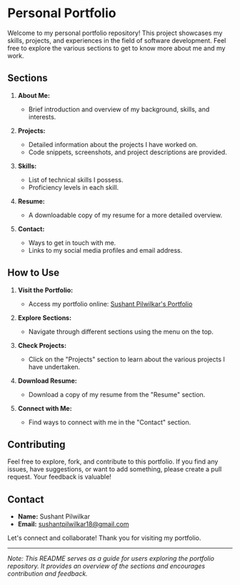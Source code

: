 # Personal Portfolio

Welcome to my personal portfolio repository! This project showcases my skills, projects, and experiences in the field of software development. Feel free to explore the various sections to get to know more about me and my work.

## Sections

1. **About Me:**
   - Brief introduction and overview of my background, skills, and interests.

2. **Projects:**
   - Detailed information about the projects I have worked on.
   - Code snippets, screenshots, and project descriptions are provided.

3. **Skills:**
   - List of technical skills I possess.
   - Proficiency levels in each skill.

4. **Resume:**
   - A downloadable copy of my resume for a more detailed overview.

5. **Contact:**
   - Ways to get in touch with me.
   - Links to my social media profiles and email address.

## How to Use

1. **Visit the Portfolio:**
   - Access my portfolio online: [Sushant Pilwilkar's Portfolio](https://sushantpilwilkar.github.io/Personal-Portfolio/)

2. **Explore Sections:**
   - Navigate through different sections using the menu on the top.

3. **Check Projects:**
   - Click on the "Projects" section to learn about the various projects I have undertaken.

4. **Download Resume:**
   - Download a copy of my resume from the "Resume" section.

5. **Connect with Me:**
   - Find ways to connect with me in the "Contact" section.

## Contributing

Feel free to explore, fork, and contribute to this portfolio. If you find any issues, have suggestions, or want to add something, please create a pull request. Your feedback is valuable!

## Contact

- **Name:** Sushant Pilwilkar
- **Email:** sushantpilwilkar18@gmail.com

Let's connect and collaborate! Thank you for visiting my portfolio.

---

*Note: This README serves as a guide for users exploring the portfolio repository. It provides an overview of the sections and encourages contribution and feedback.*
